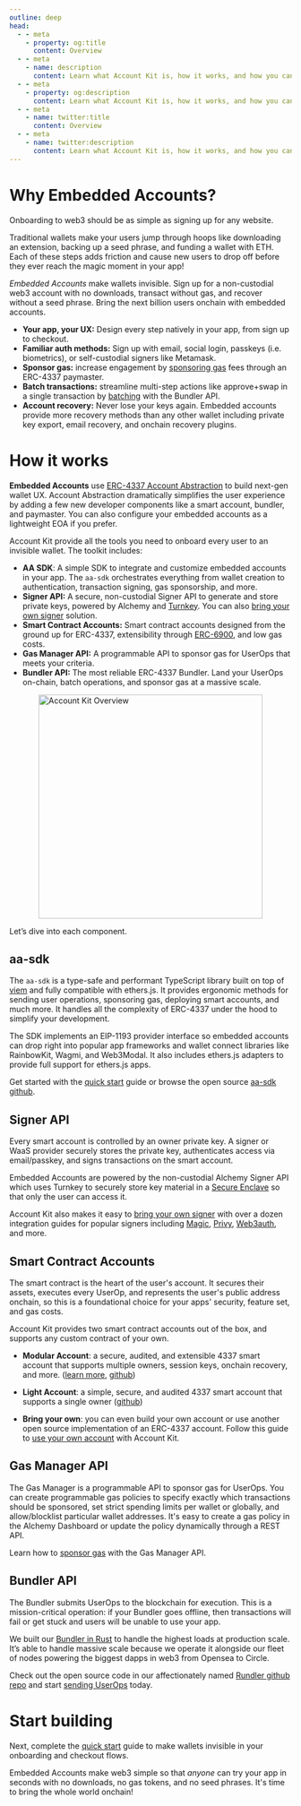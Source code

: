 ```yaml
---
outline: deep
head:
  - - meta
    - property: og:title
      content: Overview
  - - meta
    - name: description
      content: Learn what Account Kit is, how it works, and how you can use it to integrate smart accounts in your app.
  - - meta
    - property: og:description
      content: Learn what Account Kit is, how it works, and how you can use it to integrate smart accounts in your app.
  - - meta
    - name: twitter:title
      content: Overview
  - - meta
    - name: twitter:description
      content: Learn what Account Kit is, how it works, and how you can use it to integrate smart accounts in your app.
---
```


# Why Embedded Accounts?

Onboarding to web3 should be as simple as signing up for any website.

Traditional wallets make your users jump through hoops like downloading an extension, backing up a seed phrase, and funding a wallet with ETH. Each of these steps adds friction and cause new users to drop off before they ever reach the magic moment in your app!

*Embedded Accounts* make wallets invisible. Sign up for a non-custodial web3 account with no downloads, transact without gas, and recover without a seed phrase. Bring the next billion users onchain with embedded accounts.

- **Your app, your UX:** Design every step natively in your app, from sign up to checkout.
- **Familiar auth methods:** Sign up with email, social login, passkeys (i.e. biometrics), or self-custodial signers like Metamask.
- **Sponsor gas:** increase engagement by [sponsoring gas](/using-smart-accounts/sponsoring-gas/gas-manager) fees through an ERC-4337 paymaster.
- **Batch transactions:** streamline multi-step actions like approve+swap in a single transaction by [batching](/using-smart-accounts/batch-user-operations) with the Bundler API.
- **Account recovery:** Never lose your keys again. Embedded accounts provide more recovery methods than any other wallet including private key export, email recovery, and onchain recovery plugins.

# How it works

**Embedded Accounts** use [ERC-4337 Account Abstraction](https://www.youtube.com/watch?v=Vpk_MhY-EeE) to build next-gen wallet UX. Account Abstraction dramatically simplifies the user experience by adding a few new developer components like a smart account, bundler, and paymaster. You can also configure your embedded accounts as a lightweight EOA if you prefer.

Account Kit provide all the tools you need to onboard every user to an invisible wallet. The toolkit includes:

- **AA SDK**: A simple SDK to integrate and customize embedded accounts in your app. The `aa-sdk` orchestrates everything from wallet creation to authentication, transaction signing, gas sponsorship, and more.
- **Signer API:** A secure, non-custodial Signer API to generate and store private keys, powered by Alchemy and [Turnkey](https://www.turnkey.com/). You can also [bring your own signer](/signers/choosing-a-signer) solution.
- **Smart Contract Accounts:** Smart contract accounts designed from the ground up for ERC-4337, extensibility through [ERC-6900](https://eips.ethereum.org/EIPS/eip-6900), and low gas costs.
- **Gas Manager API:** A programmable API to sponsor gas for UserOps that meets your criteria.
- **Bundler API:** The most reliable ERC-4337 Bundler. Land your UserOps on-chain, batch operations, and sponsor gas at a massive scale.

<img src="/images/account-kit-overview.jpg" width="400" height="auto" alt="Account Kit Overview" style="display: block; margin: auto;">

Let’s dive into each component.

## aa-sdk

The `aa-sdk` is a type-safe and performant TypeScript library built on top of [viem](https://viem.sh/) and fully compatible with ethers.js. It provides ergonomic methods for sending user operations, sponsoring gas, deploying smart accounts, and much more. It handles all the complexity of ERC-4337 under the hood to simplify your development.

The SDK implements an EIP-1193 provider interface so embedded accounts can drop right into popular app frameworks and wallet connect libraries like RainbowKit, Wagmi, and Web3Modal. It also includes ethers.js adapters to provide full support for ethers.js apps.

Get started with the [quick start](/getting-started/setup) guide or browse the open source [aa-sdk github](https://github.com/alchemyplatform/aa-sdk).

## Signer API

Every smart account is controlled by an owner private key. A signer or WaaS provider securely stores the private key, authenticates access via email/passkey, and signs transactions on the smart account.

Embedded Accounts are powered by the non-custodial Alchemy Signer API which uses Turnkey to securely store key material in a [Secure Enclave](https://docs.turnkey.com/security/our-approach) so that only the user can access it.

Account Kit also makes it easy to [bring your own signer](/signers/choosing-a-signer) with over a dozen integration guides for popular signers including [Magic](/signers/guides/magic), [Privy](/signers/guides/privy), [Web3auth](/signers/guides/web3auth), and more.

## Smart Contract Accounts

The smart contract is the heart of the user's account. It secures their assets, executes every UserOp, and represents the user's public address onchain, so this is a foundational choice for your apps' security, feature set, and gas costs.

Account Kit provides two smart contract accounts out of the box, and supports any custom contract of your own.

- **Modular Account**: a secure, audited, and extensible 4337 smart account that supports multiple owners, session keys, onchain recovery, and more. ([learn more](https://www.alchemy.com/blog/hello-modular-account), [github](https://github.com/alchemyplatform/modular-account))

- **Light Account**: a simple, secure, and audited 4337 smart account that supports a single owner ([github](https://github.com/alchemyplatform/light-account))

- **Bring your own**: you can even build your own account or use another open source implementation of an ERC-4337 account. Follow this guide to [use your own account](/smart-accounts/custom/using-your-own) with Account Kit.

## Gas Manager API

The Gas Manager is a programmable API to sponsor gas for UserOps. You can create programmable gas policies to specify exactly which transactions should be sponsored, set strict spending limits per wallet or globally, and allow/blocklist particular wallet addresses. It's easy to create a gas policy in the Alchemy Dashboard or update the policy dynamically through a REST API.

Learn how to [sponsor gas](/using-smart-accounts/sponsoring-gas/gas-manager) with the Gas Manager API.

## Bundler API

The Bundler submits UserOps to the blockchain for execution. This is a mission-critical operation: if your Bundler goes offline, then transactions will fail or get stuck and users will be unable to use your app.

We built our [Bundler in Rust](https://www.alchemy.com/blog/open-sourcing-rundler/?a=ak-docs) to handle the highest loads at production scale. It’s able to handle massive scale because we operate it alongside our fleet of nodes powering the biggest dapps in web3 from Opensea to Circle.

Check out the open source code in our affectionately named [Rundler github repo](https://github.com/alchemyplatform/rundler) and start [sending UserOps](/using-smart-accounts/send-user-operations) today.

# Start building

Next, complete the [quick start](/getting-started/setup) guide to make wallets invisible in your onboarding and checkout flows.

Embedded Accounts make web3 simple so that *anyone* can try your app in seconds with no downloads, no gas tokens, and no seed phrases. It's time to bring the whole world onchain!
